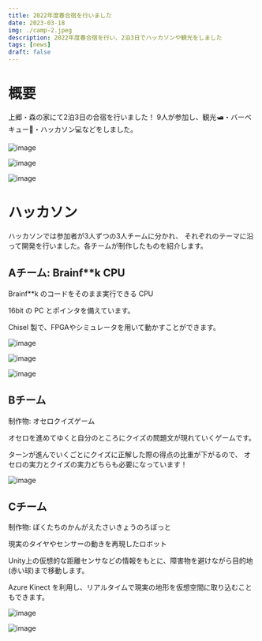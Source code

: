 ```yaml
---
title: 2022年度春合宿を行いました
date: 2023-03-18
img: ./camp-2.jpeg
description: 2022年度春合宿を行い、2泊3日でハッカソンや観光をしました
tags: [news]
draft: false
---
```

# 概要

上郷・森の家にて2泊3日の合宿を行いました！
9人が参加し、観光🛥️・バーベキュー🍖・ハッカソン💻などをしました。

![image](./camp-1.jpeg)

![image](./camp-2.jpeg)

![image](./camp-3.jpeg)

# ハッカソン

ハッカソンでは参加者が3人ずつの3人チームに分かれ、
それぞれのテーマに沿って開発を行いました。各チームが制作したものを紹介します。

## Aチーム: Brainf\*\*k CPU

Brainf\*\*k のコードをそのまま実行できる CPU

16bit の PC とポインタを備えています。

Chisel 製で、FPGAやシミュレータを用いて動かすことができます。

![image](./a-team-1.webp)

![image](./a-team-2.webp)

![image](./a-team-3.webp)

## Bチーム

制作物: オセロクイズゲーム

オセロを進めてゆくと自分のところにクイズの問題文が現れていくゲームです。

ターンが進んでいくごとにクイズに正解した際の得点の比重が下がるので、
オセロの実力とクイズの実力どちらも必要になっています！

![image](./b-team-1.webp)

## Cチーム

制作物: ぼくたちのかんがえたさいきょうのろぼっと

現実のタイヤやセンサーの動きを再現したロボット

Unity上の仮想的な距離センサなどの情報をもとに、障害物を避けながら目的地(赤い球)まで移動します。

Azure Kinect を利用し、リアルタイムで現実の地形を仮想空間に取り込むこともできます。

![image](./c-team-1.webp)

![image](./c-team-2.webp)
